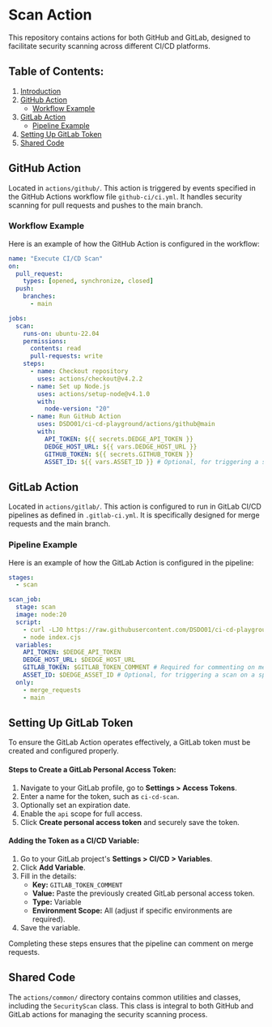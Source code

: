 # Scan Action

This repository contains actions for both GitHub and GitLab, designed to facilitate security scanning across different CI/CD platforms.

## Table of Contents:

1. [Introduction](#scan-action)
2. [GitHub Action](#github-action)
   - [Workflow Example](#workflow-example)
3. [GitLab Action](#gitlab-action)
   - [Pipeline Example](#pipeline-example)
5. [Setting Up GitLab Token](#setting-up-gitlab-token)
4. [Shared Code](#shared-code)


## GitHub Action

Located in `actions/github/`. This action is triggered by events specified in the GitHub Actions workflow file `github-ci/ci.yml`. It handles security scanning for pull requests and pushes to the main branch.

### Workflow Example

Here is an example of how the GitHub Action is configured in the workflow:

```yaml
name: "Execute CI/CD Scan"
on:
  pull_request:
    types: [opened, synchronize, closed]
  push:
    branches:
      - main

jobs:
  scan:
    runs-on: ubuntu-22.04
    permissions:
      contents: read
      pull-requests: write
    steps:
      - name: Checkout repository
        uses: actions/checkout@v4.2.2
      - name: Set up Node.js
        uses: actions/setup-node@v4.1.0
        with:
          node-version: "20"
      - name: Run GitHub Action
        uses: DSDO01/ci-cd-playground/actions/github@main
        with:
          API_TOKEN: ${{ secrets.DEDGE_API_TOKEN }}
          DEDGE_HOST_URL: ${{ vars.DEDGE_HOST_URL }}
          GITHUB_TOKEN: ${{ secrets.GITHUB_TOKEN }}
          ASSET_ID: ${{ vars.ASSET_ID }} # Optional, for triggering a scan on a specific asset.
```

## GitLab Action

Located in `actions/gitlab/`. This action is configured to run in GitLab CI/CD pipelines as defined in `.gitlab-ci.yml`. It is specifically designed for merge requests and the main branch.

### Pipeline Example

Here is an example of how the GitLab Action is configured in the pipeline:

```yaml
stages:
  - scan

scan_job:
  stage: scan
  image: node:20
  script:
    - curl -LJO https://raw.githubusercontent.com/DSDO01/ci-cd-playground/refs/heads/main/actions/gitlab/dist/index.cjs
    - node index.cjs
  variables:
    API_TOKEN: $DEDGE_API_TOKEN
    DEDGE_HOST_URL: $DEDGE_HOST_URL
    GITLAB_TOKEN: $GITLAB_TOKEN_COMMENT # Required for commenting on merge requests.
    ASSET_ID: $DEDGE_ASSET_ID # Optional, for triggering a scan on a specific asset.
  only:
    - merge_requests
    - main
```

## Setting Up GitLab Token

To ensure the GitLab Action operates effectively, a GitLab token must be created and configured properly.

#### Steps to Create a GitLab Personal Access Token:
1. Navigate to your GitLab profile, go to **Settings > Access Tokens**.
2. Enter a name for the token, such as `ci-cd-scan`.
3. Optionally set an expiration date.
4. Enable the `api` scope for full access.
5. Click **Create personal access token** and securely save the token.

#### Adding the Token as a CI/CD Variable:
1. Go to your GitLab project's **Settings > CI/CD > Variables**.
2. Click **Add Variable**.
3. Fill in the details:
   - **Key:** `GITLAB_TOKEN_COMMENT`
   - **Value:** Paste the previously created GitLab personal access token.
   - **Type:** Variable
   - **Environment Scope:** All (adjust if specific environments are required).
4. Save the variable.

Completing these steps ensures that the pipeline can comment on merge requests.

## Shared Code

The `actions/common/` directory contains common utilities and classes, including the `SecurityScan` class. This class is integral to both GitHub and GitLab actions for managing the security scanning process.
